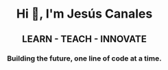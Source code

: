 <h1 align="center">Hi 👋, I'm Jesús Canales</h1>
<h2 align="center">LEARN - TEACH - INNOVATE</h2>
<h3 align="center">Building the future, one line of code at a time.</h3>

<!--
**jesus-canales/jesus-canales** is a ✨ _special_ ✨ repository because its `README.md` (this file) appears on your GitHub profile.

Here are some ideas to get you started:

- 🔭 I’m currently working on ...
- 🌱 I’m currently learning ...
- 👯 I’m looking to collaborate on ...
- 🤔 I’m looking for help with ...
- 💬 Ask me about ...
- 📫 How to reach me: ...
- 😄 Pronouns: ...
- ⚡ Fun fact: ...
-->

